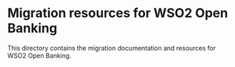 # Migration resources for WSO2 Open Banking

This directory contains the migration documentation and resources for WSO2 Open Banking.
